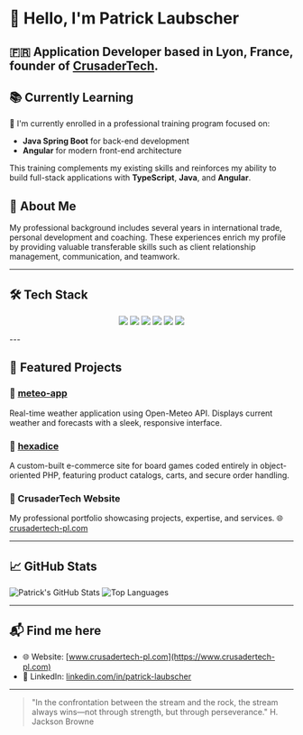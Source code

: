 # 👋 Hello, I'm Patrick Laubscher

🇫🇷 Application Developer based in **Lyon, France**, founder of [CrusaderTech](https://www.crusadertech-pl.com). 
---

## 📚 Currently Learning

🚀 I'm currently enrolled in a professional training program focused on:

- **Java Spring Boot** for back-end development
- **Angular** for modern front-end architecture

This training complements my existing skills and reinforces my ability to build full-stack applications with **TypeScript**, **Java**, and **Angular**.

## 🧠 About Me

My professional background includes several years in international trade, personal development and coaching.
These experiences enrich my profile by providing valuable transferable skills such as client relationship management, communication, and teamwork.

---

## 🛠️ Tech Stack

<p align="center">
  <img src="https://img.shields.io/badge/PHP-777BB4?style=for-the-badge&logo=php&logoColor=white" />
  <img src="https://img.shields.io/badge/Symfony-000000?style=for-the-badge&logo=symfony&logoColor=white" />
  <img src="https://img.shields.io/badge/TypeScript-3178C6?style=for-the-badge&logo=typescript&logoColor=white" />
  <img src="https://img.shields.io/badge/Angular-DD0031?style=for-the-badge&logo=angular&logoColor=white" />
  <img src="https://img.shields.io/badge/JavaScript-F7DF1E?style=for-the-badge&logo=javascript&logoColor=black" />
  <img src="https://img.shields.io/badge/MySQL-00758F?style=for-the-badge&logo=mysql&logoColor=white" />
</p>
---

## 🚀 Featured Projects

### 🔹 [meteo-app](https://github.com/PatrickLaubscher/meteo-app)
Real-time weather application using Open-Meteo API. Displays current weather and forecasts with a sleek, responsive interface.

### 🔹 [hexadice](https://github.com/PatrickLaubscher/hexadice)
A custom-built e-commerce site for board games coded entirely in object-oriented PHP, featuring product catalogs, carts, and secure order handling.

### 🔹 CrusaderTech Website
My professional portfolio showcasing projects, expertise, and services.
🌐 [crusadertech-pl.com](https://www.crusadertech-pl.com)

---

## 📈 GitHub Stats

![Patrick's GitHub Stats](https://github-readme-stats.vercel.app/api?username=PatrickLaubscher&show_icons=true&theme=github_dark&count_private=true)
![Top Languages](https://github-readme-stats.vercel.app/api/top-langs/?username=PatrickLaubscher&layout=compact&theme=github_dark)

---

## 📬 Find me here 

- 🌐 Website: [www.crusadertech-pl.com](https://www.crusadertech-pl.com)
- 💼 LinkedIn: [linkedin.com/in/patrick-laubscher](https://www.linkedin.com/in/patrick-laubscher/)

---

> "In the confrontation between the stream and the rock, the stream always wins—not through strength, but through perseverance."
H. Jackson Browne

